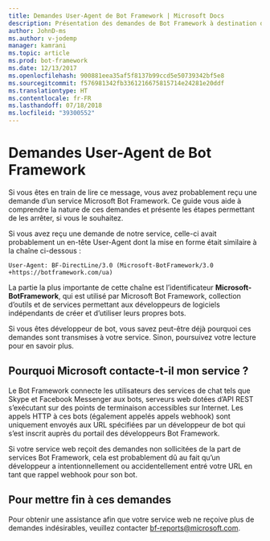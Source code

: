 ```yaml
---
title: Demandes User-Agent de Bot Framework | Microsoft Docs
description: Présentation des demandes de Bot Framework à destination de votre serveur web.
author: JohnD-ms
ms.author: v-jodemp
manager: kamrani
ms.topic: article
ms.prod: bot-framework
ms.date: 12/13/2017
ms.openlocfilehash: 900881eea35af5f8137b99ccd5e50739342bf5e8
ms.sourcegitcommit: f576981342fb3361216675815714e24281e20ddf
ms.translationtype: HT
ms.contentlocale: fr-FR
ms.lasthandoff: 07/18/2018
ms.locfileid: "39300552"
---
```

# <a name="bot-framework-user-agent-requests"></a>Demandes User-Agent de Bot Framework

Si vous êtes en train de lire ce message, vous avez probablement reçu une demande d’un service Microsoft Bot Framework. Ce guide vous aide à comprendre la nature de ces demandes et présente les étapes permettant de les arrêter, si vous le souhaitez.

Si vous avez reçu une demande de notre service, celle-ci avait probablement un en-tête User-Agent dont la mise en forme était similaire à la chaîne ci-dessous :

```User-Agent: BF-DirectLine/3.0 (Microsoft-BotFramework/3.0 +https://botframework.com/ua)```

La partie la plus importante de cette chaîne est l’identificateur **Microsoft-BotFramework**, qui est utilisé par Microsoft Bot Framework, collection d’outils et de services permettant aux développeurs de logiciels indépendants de créer et d’utiliser leurs propres bots.

Si vous êtes développeur de bot, vous savez peut-être déjà pourquoi ces demandes sont transmises à votre service. Sinon, poursuivez votre lecture pour en savoir plus.

## <a name="why-is-microsoft-contacting-my-service"></a>Pourquoi Microsoft contacte-t-il mon service ?

Le Bot Framework connecte les utilisateurs des services de chat tels que Skype et Facebook Messenger aux bots, serveurs web dotées d’API REST s’exécutant sur des points de terminaison accessibles sur Internet. Les appels HTTP à ces bots (également appelés appels webhook) sont uniquement envoyés aux URL spécifiées par un développeur de bot qui s’est inscrit auprès du portail des développeurs Bot Framework.

Si votre service web reçoit des demandes non sollicitées de la part de services Bot Framework, cela est probablement dû au fait qu’un développeur a intentionnellement ou accidentellement entré votre URL en tant que rappel webhook pour son bot.

## <a name="to-stop-these-requests"></a>Pour mettre fin à ces demandes

Pour obtenir une assistance afin que votre service web ne reçoive plus de demandes indésirables, veuillez contacter [bf-reports@microsoft.com](mailto://bf-reports@microsoft.com).
